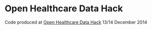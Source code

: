 Open Healthcare Data Hack
=========================

Code produced at [Open Healthcare Data Hack](http://healthcaredatascience.com/) 13/14 December 2014

